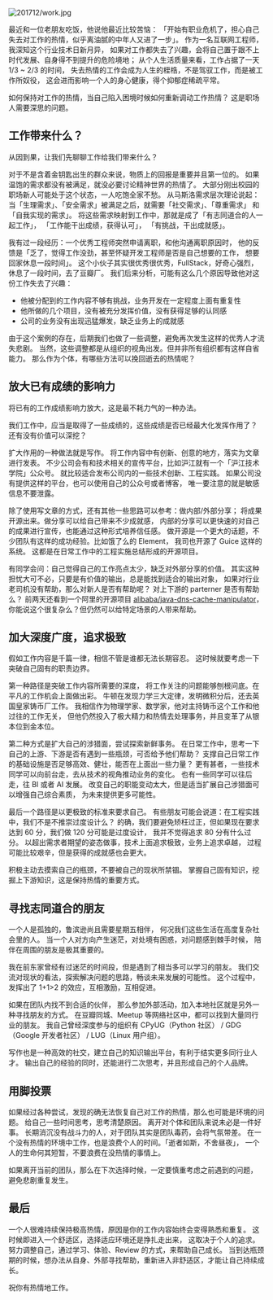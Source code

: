 

![201712/work.jpg](https://e25ba8-log4d-c.dijingchao.com/images/upload_dropbox/201712/work.jpg)

最近和一位老朋友吃饭，他说他最近比较苦恼：
「开始有职业危机了，担心自己失去对工作的热情，似乎离油腻的中年人又进了一步」。
作为一名互联网工程师，我深知这个行业技术日新月异，
如果对工作都失去了兴趣，会将自己置于跟不上时代发展、自身得不到提升的危险境地；
从个人生活质量来看，工作占据了一天 1/3 ~ 2/3 的时间，
失去热情的工作会成为人生的桎梏，不是驾驭工作，而是被工作所奴役，
这会进而影响一个人的身心健康，得个抑郁症稀疏平常。

如何保持对工作的热情，当自己陷入困境时候如何重新调动工作热情？
这是职场人需要深思的问题。

<!-- more -->


## 工作带来什么？

从因到果，让我们先聊聊工作给我们带来什么？

对于不是含着金钥匙出生的群众来说，物质上的回报是重要并且第一位的。
如果温饱的需求都没有被满足，就没必要讨论精神世界的热情了。
大部分刚出校园的职场新人可能处于这个状态，一人吃饱全家不愁。
从马斯洛需求层次理论说起：
当「生理需求」、「安全需求」被满足之后，就需要「社交需求」、「尊重需求」
和「自我实现的需求」。
将这些需求映射到工作中，那就是成了「有志同道合的人一起工作」，
「工作能干出成绩，获得认可」，
「有挑战，干出成就感」。

我有过一段经历：一个优秀工程师突然申请离职，和他沟通离职原因时，
他的反馈是「乏了，觉得工作没劲，甚至怀疑开发工程师是否是自己想要的工作，
想要回家休息一段时间」。
这个小伙子其实很优秀很优秀，FullStack，好奇心强烈，休息了一段时间，去了豆瓣厂。
我们后来分析，可能有这么几个原因导致他对这份工作失去了兴趣：

*   他被分配到的工作内容不够有挑战，业务开发在一定程度上面有重复性
*   他所做的几个项目，没有被充分发挥价值，没有获得足够的认同感
*   公司的业务没有出现迅猛爆发，缺乏业务上的成就感

由于这个案例的存在，后期我们也做了一些调整，避免再次发生这样的优秀人才流失悲剧。
当然，这些调整都是从组织的视角出发。但并非所有组织都有这样自省能力。
那么作为个体，有哪些方法可以挽回逝去的热情呢？


## 放大已有成绩的影响力

将已有的工作成绩影响力放大，这是最不耗力气的一种办法。

我们工作中，应当是取得了一些成绩的，这些成绩是否已经最大化发挥作用了？
还有没有价值可以深挖？

扩大作用的一种做法就是写作。
将工作内容中有创新、创意的地方，落实为文章进行发表。
不少公司会有和技术相关的宣传平台，比如沪江就有一个「沪江技术学院」公众号。
就比较适合发布公司内的一些技术创新、工程实践。
如果公司没有提供这样的平台，也可以使用自己的公众号或者博客，
唯一要注意的就是敏感信息不要泄露。

除了使用写文章的方式，还有其他一些思路可以参考：做内部/外部分享；
将成果开源出来。做分享可以给自己带来不少成就感，
内部的分享可以更快速的对自己的成果进行宣传，也能通过这种形式培养信任感。
做开源是一个更大的话题，不少团队有这样的成功经验。比如饿了么的 Element，
我司也开源了 Guice 这样的系统。
这都是在日常工作中的工程实施总结形成的开源项目。

有同学会问：自己觉得自己的工作亮点太少，缺乏对外部分享的价值。
其实这种担忧大可不必，只要是有价值的输出，总是能找到适合的输出对象，
如果对行业老司机没有帮助，那么对新人是否有帮助呢？
对上下游的 parterner 是否有帮助么？
前两天还看到一个阿里的开源项目 [alibaba/java-dns-cache-manipulator](https://github.com/alibaba/java-dns-cache-manipulator)，
你能说这个很复杂么？但仍然可以给特定场景的人带来帮助。


## 加大深度广度，追求极致

假如工作内容是千篇一律，相信不管是谁都无法长期容忍。
这时候就要考虑一下突破自己固有的职责边界。

第一种路径是突破工作内容所需要的深度，
将工作关注的问题能够刨根问底。在平凡的工作机会上面做出彩。
牛顿在发现力学三大定律，发明微积分后，还去英国皇家铸币厂工作。
我相信作为物理学家、数学家，他对主持铸币这个工作和他过往的工作无关，
但他仍然投入了极大精力和热情去处理事务，并且变革了从银本位到金本位。

第二种方式是扩大自己的涉猎面，尝试探索新鲜事务。
在日常工作中，思考一下自己的上游、下游是否有遇到一些瓶颈，可否给予他们帮助？
支撑自己日常工作的基础设施是否足够高效、健壮，能否在上面出一些力量？
更有甚者，一些技术同学可以向前台走，去从技术的视角推动业务的变化。
也有一些同学可以往后走，往 BI 或者 AI 发展。
改变自己的职能变动太大，但是适当扩展自己涉猎面可以增强自己综合素质，
为未来提供更多可能性。

最后一个路径是以更极致的标准来要求自己。
有些朋友可能会说道：在工程实践中，我们不是不推崇过度设计么？
的确，我们要避免矫枉过正，但如果现在要求达到 60 分，我们做 120 分可能是过度设计，
我并不觉得追求 80 分有什么过分。
以超出需求者期望的姿态做事，技术上面追求极致，业务上追求卓越，
过程可能比较艰辛，但是获得的成就感也会更大。

积极主动去摸索自己的瓶颈，不要被自己的现状所禁锢。
掌握自己固有知识，挖掘上下游知识，这是保持热情的重要方式。


## 寻找志同道合的朋友

一个人是孤独的，鲁滨逊尚且需要星期五相伴，
何况我们这些生活在高度复杂社会里的人。
当一个人对方向产生迷茫，对处境有困惑，对问题感到棘手时候，
陪伴在周围的朋友是极其重要的。

我在前东家曾经有过迷茫的时间段，但是遇到了相当多可以学习的朋友。
我们交流对现状的看法，探索解决问题的思路，畅谈未来发展的可能性。
这个过程中，发挥出了 1+1>2 的效应，互相激励，互相促进。

如果在团队内找不到合适的伙伴，
那么参加外部活动，加入本地社区就是另外一种寻找朋友的方式。
在豆瓣同城、Meetup 等网络社区中，都可以找到大量同行业的朋友。
我自己曾经深度参与的组织有 CPyUG（Python 社区） / GDG（Google 开发者社区）
/ LUG（Linux 用户组）。

写作也是一种高效的社交，建立自己的知识输出平台，有利于结实更多同行业人才。
输出自己的经验的同时，还能进行二次思考，并且形成自己的个人品牌。

## 用脚投票

如果经过各种尝试，发现的确无法恢复自己对工作的热情，那么也可能是环境的问题。
给自己一些时间思考，思考清楚原因。
离开对个体和团队来说未必是一件好事。
长期消沉没有战斗力的人，对于团队其实是团队毒药，会将气氛带差。
在一个没有热情的环境中工作，也是浪费个人的时间。「逝者如斯，不舍昼夜」，
一个人的生命何其短暂，不要浪费在没热情的事情上。

如果离开当前的团队，那么在下次选择时候，一定要慎重考虑之前遇到的问题，
避免悲剧重复发生。

## 最后

一个人很难持续保持极高热情，原因是你的工作内容始终会变得熟悉和重复。
这时候即进入一个舒适区，选择适应环境还是挣扎走出来，
这取决于个人的追求。
努力调整自己，通过学习、体验、Review 的方式，来帮助自己成长。
当到达瓶颈期的时候，想办法从自身、外部寻找帮助，重新进入非舒适区，才能让自己持续成长。

祝你有热情地工作。

